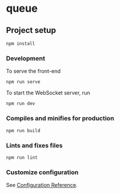 # queue

## Project setup
```
npm install
```

### Development
To serve the front-end
```
npm run serve
```

To start the WebSocket server, run
```
npm run dev
```

### Compiles and minifies for production
```
npm run build
```

### Lints and fixes files
```
npm run lint
```

### Customize configuration
See [Configuration Reference](https://cli.vuejs.org/config/).
